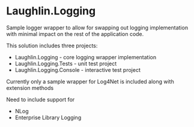 Laughlin.Logging
================

Sample logger wrapper to allow for swapping out logging implementation with minimal impact on the rest of the application code.

This solution includes three projects:

 * Laughlin.Logging - core logging wrapper implementation
 * Laughlin.Logging.Tests - unit test project
 * Laughlin.Logging.Console - interactive test project

Currently only a sample wrapper for Log4Net is included along with extension methods

Need to include support for

 * NLog
 * Enterprise Library Logging
